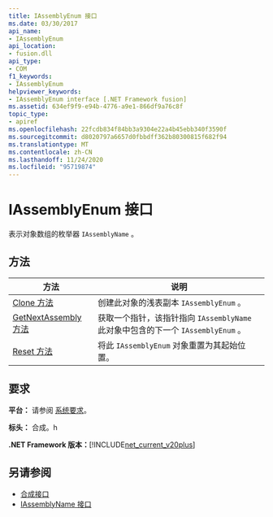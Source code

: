 ```yaml
---
title: IAssemblyEnum 接口
ms.date: 03/30/2017
api_name:
- IAssemblyEnum
api_location:
- fusion.dll
api_type:
- COM
f1_keywords:
- IAssemblyEnum
helpviewer_keywords:
- IAssemblyEnum interface [.NET Framework fusion]
ms.assetid: 634ef9f9-e94b-4776-a9e1-866df9a76c8f
topic_type:
- apiref
ms.openlocfilehash: 22fcdb834f84bb3a9304e22a4b45ebb340f3590f
ms.sourcegitcommit: d8020797a6657d0fbbdff362b80300815f682f94
ms.translationtype: MT
ms.contentlocale: zh-CN
ms.lasthandoff: 11/24/2020
ms.locfileid: "95719874"
---
```

# <a name="iassemblyenum-interface"></a>IAssemblyEnum 接口

表示对象数组的枚举器 `IAssemblyName` 。  
  
## <a name="methods"></a>方法  
  
|方法|说明|  
|------------|-----------------|  
|[Clone 方法](iassemblyenum-clone-method.md)|创建此对象的浅表副本 `IAssemblyEnum` 。|  
|[GetNextAssembly 方法](iassemblyenum-getnextassembly-method.md)|获取一个指针，该指针指向 `IAssemblyName` 此对象中包含的下一个 `IAssemblyEnum` 。|  
|[Reset 方法](iassemblyenum-reset-method.md)|将此 `IAssemblyEnum` 对象重置为其起始位置。|  
  
## <a name="requirements"></a>要求  

 **平台：** 请参阅 [系统要求](../../get-started/system-requirements.md)。  
  
 **标头：** 合成。h  
  
 **.NET Framework 版本：**[!INCLUDE[net_current_v20plus](../../../../includes/net-current-v20plus-md.md)]  
  
## <a name="see-also"></a>另请参阅

- [合成接口](fusion-interfaces.md)
- [IAssemblyName 接口](iassemblyname-interface.md)
